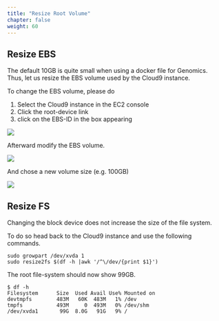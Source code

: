 ```yaml
---
title: "Resize Root Volume"
chapter: false
weight: 60
---
```


## Resize EBS

The default 10GB is quite small when using a docker file for Genomics.
Thus, let us resize the EBS volume used by the Cloud9 instance.

To change the EBS volume, please do

   1. Select the Cloud9 instance in the EC2 console
   2. Click the root-device link
   3. click on the EBS-ID in the box appearing

![](/images/nextflow-on-aws-batch/prerequisites/resize_ebs_0.png)

Afterward modify the EBS volume.

![](/images/nextflow-on-aws-batch/prerequisites/resize_ebs_1.png)

And chose a new volume size (e.g. 100GB)

![](/images/nextflow-on-aws-batch/prerequisites/resize_ebs_2.png)

## Resize FS

Changing the block device does not increase the size of the file system.

To do so head back to the Cloud9 instance and use the following commands.

```
sudo growpart /dev/xvda 1
sudo resize2fs $(df -h |awk '/^\/dev/{print $1}')
```

The root file-system should now show 99GB.

```
$ df -h
Filesystem      Size  Used Avail Use% Mounted on
devtmpfs        483M   60K  483M   1% /dev
tmpfs           493M     0  493M   0% /dev/shm
/dev/xvda1       99G  8.0G   91G   9% /
```